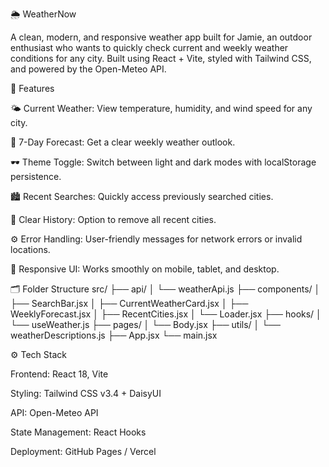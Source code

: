 🌦️ WeatherNow

A clean, modern, and responsive weather app built for Jamie, an outdoor enthusiast who wants to quickly check current and weekly weather conditions for any city.
Built using React + Vite, styled with Tailwind CSS, and powered by the Open-Meteo API.

🧭 Features

🌤 Current Weather: View temperature, humidity, and wind speed for any city.

📅 7-Day Forecast: Get a clear weekly weather outlook.

🕶 Theme Toggle: Switch between light and dark modes with localStorage persistence.

🏙 Recent Searches: Quickly access previously searched cities.

🧹 Clear History: Option to remove all recent cities.

⚙️ Error Handling: User-friendly messages for network errors or invalid locations.

📱 Responsive UI: Works smoothly on mobile, tablet, and desktop.

🗂️ Folder Structure
src/
├── api/
│   └── weatherApi.js
├── components/
│   ├── SearchBar.jsx
│   ├── CurrentWeatherCard.jsx
│   ├── WeeklyForecast.jsx
│   ├── RecentCities.jsx
│   └── Loader.jsx
├── hooks/
│   └── useWeather.js
├── pages/
│   └── Body.jsx
├── utils/
│   └── weatherDescriptions.js
├── App.jsx
└── main.jsx

⚙️ Tech Stack

Frontend: React 18, Vite

Styling: Tailwind CSS v3.4 + DaisyUI

API: Open-Meteo API

State Management: React Hooks

Deployment: GitHub Pages / Vercel